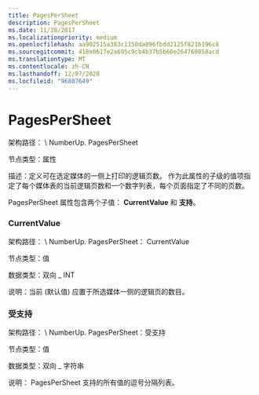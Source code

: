 ```yaml
---
title: PagesPerSheet
description: PagesPerSheet
ms.date: 11/28/2017
ms.localizationpriority: medium
ms.openlocfilehash: aa902515a383c1150da096fbdd2125f821b196c8
ms.sourcegitcommit: 418e6617e2a695c9cb4b37b5b60e264760858acd
ms.translationtype: MT
ms.contentlocale: zh-CN
ms.lasthandoff: 12/07/2020
ms.locfileid: "96807649"
---
```

# <a name="pagespersheet"></a>PagesPerSheet


架构路径： \\ NumberUp. PagesPerSheet

节点类型：属性

描述：定义可在选定媒体的一侧上打印的逻辑页数。 作为此属性的子级的值项指定了每个媒体表的当前逻辑页数和一个数字列表，每个页面指定了不同的页数。

PagesPerSheet 属性包含两个子值： **CurrentValue** 和 **支持**。

### <a name="span-idcurrentvaluespanspan-idcurrentvaluespancurrentvalue"></a><span id="currentvalue"></span><span id="CURRENTVALUE"></span>CurrentValue

架构路径： \\ NumberUp. PagesPerSheet： CurrentValue

节点类型：值

数据类型：双向 \_ INT

说明：当前 (默认值) 应置于所选媒体一侧的逻辑页的数目。

### <a name="span-idsupportedspanspan-idsupportedspansupported"></a><span id="supported"></span><span id="SUPPORTED"></span>受支持

架构路径： \\ NumberUp. PagesPerSheet：受支持

节点类型：值

数据类型：双向 \_ 字符串

说明： PagesPerSheet 支持的所有值的逗号分隔列表。

 

 




